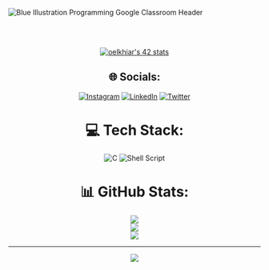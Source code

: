 
![Blue Illustration Programming  Google Classroom Header](https://user-images.githubusercontent.com/104714064/196247688-8d794698-6be2-47e8-a3e3-64b4d0f2f4fe.jpeg)

<br/>

<div align="center">
<br/>



<a href="https://github.com/elkhiarii"><img src="https://badge.mediaplus.ma/greenbinary/oelkhiar" alt="oelkhiar's 42 stats" /></a> 


## 🌐 Socials:
[![Instagram](https://img.shields.io/badge/Instagram-%23E4405F.svg?logo=Instagram&logoColor=white)](https://instagram.com/othmane.elkhiari) [![LinkedIn](https://img.shields.io/badge/LinkedIn-%230077B5.svg?logo=linkedin&logoColor=white)](https://www.linkedin.com/mwlite/in/othmane-elkhiari-771790243/) [![Twitter](https://img.shields.io/badge/Twitter-%231DA1F2.svg?logo=Twitter&logoColor=white)](https://twitter.com/elkhiarii) 

# 💻 Tech Stack:
![C](https://img.shields.io/badge/c-%2300599C.svg?style=for-the-badge&logo=c&logoColor=white) ![Shell Script](https://img.shields.io/badge/shell_script-%23121011.svg?style=for-the-badge&logo=gnu-bash&logoColor=white)
# 📊 GitHub Stats:
![](https://github-readme-stats.vercel.app/api?username=elkhiarii&theme=synthwave&hide_border=false&include_all_commits=false&count_private=false)<br/>
![](https://github-readme-streak-stats.herokuapp.com/?user=elkhiarii&theme=synthwave&hide_border=false)<br/>
![](https://github-readme-stats.vercel.app/api/top-langs/?username=elkhiarii&theme=synthwave&hide_border=false&include_all_commits=false&count_private=false&layout=compact)

---
[![](https://visitcount.itsvg.in/api?id=elkhiarii&icon=0&color=11)](https://visitcount.itsvg.in)
</div>
